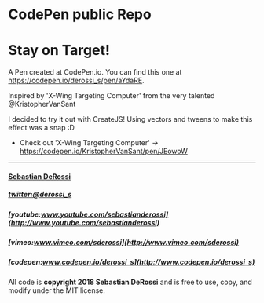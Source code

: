 
CodePen public Repo 
=========

# Stay on Target!

A Pen created at CodePen.io. You can find this one at https://codepen.io/derossi_s/pen/aYdaRE.

Inspired by 'X-Wing Targeting Computer' from the very talented @KristopherVanSant

I decided to try it out with CreateJS! Using vectors and tweens to make this effect was a snap :D


- Check out 'X-Wing Targeting Computer' -> https://codepen.io/KristopherVanSant/pen/JEowoW

----------------

#### [Sebastian DeRossi](mailto:sebastian.derossi@gmail.com)   

##### [twitter:@derossi_s](http://www.twitter.com/derossi_s)
##### [youtube:www.youtube.com/sebastianderossi](http://www.youtube.com/sebastianderossi)
##### [vimeo:www.vimeo.com/sderossi](http://www.vimeo.com/sderossi)  
##### [codepen:www.codepen.io/derossi_s](http://www.codepen.io/derossi_s) 

All code is **copyright 2018 Sebastian DeRossi** and is free to use, copy, and modify under the MIT license.
